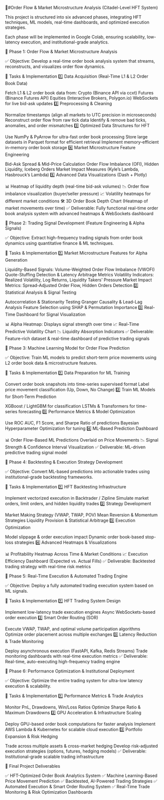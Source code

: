 🚀#Order Flow & Market Microstructure Analysis (Citadel-Level HFT System)

This project is structured into six advanced phases, integrating HFT techniques, ML models, real-time dashboards, and optimized execution strategies.

Each phase will be implemented in Google Colab, ensuring scalability, low-latency execution, and institutional-grade analytics.

📌 Phase 1: Order Flow & Market Microstructure Analysis

✅ Objective: Develop a real-time order book analysis system that streams, reconstructs, and visualizes order flow dynamics.

🔹 Tasks & Implementation
1️⃣ Data Acquisition (Real-Time L1 & L2 Order Book Data)

Fetch L1 & L2 order book data from:
Crypto (Binance API via ccxt)
Futures (Binance Futures API)
Equities (Interactive Brokers, Polygon.io)
WebSockets for live bid-ask updates
2️⃣ Preprocessing & Cleaning

Normalize timestamps (align all markets to UTC precision in microseconds)
Reconstruct order flow from raw tick data
Identify & remove bad ticks, anomalies, and order mismatches
3️⃣ Optimized Data Structures for HFT

Use NumPy & PyArrow for ultra-fast order book processing
Store large datasets in Parquet format for efficient retrieval
Implement memory-efficient in-memory order book storage
4️⃣ Market Microstructure Feature Engineering

Bid-Ask Spread & Mid-Price Calculation
Order Flow Imbalance (OFI), Hidden Liquidity, Iceberg Orders
Market Impact Measures (Kyle’s Lambda, Hasbrouck’s Lambda)
5️⃣ Advanced Data Visualizations (Dash + Plotly)

📊 Heatmap of liquidity depth (real-time bid-ask volumes)
📉 Order flow imbalance visualization (buyer/seller pressure)
📈 Volatility heatmaps for different market conditions
🛠 3D Order Book Depth Chart (Heatmap of market movements over time)
✅ Deliverable: Fully functional real-time order book analysis system with advanced heatmaps & WebSockets dashboard


📌 Phase 2: Trading Signal Development (Feature Engineering & Alpha Signals)

✅ Objective: Extract high-frequency trading signals from order book dynamics using quantitative finance & ML techniques.

🔹 Tasks & Implementation
1️⃣ Market Microstructure Features for Alpha Generation

Liquidity-Based Signals:
Volume-Weighted Order Flow Imbalance (VWOFI)
Quote-Stuffing Detection & Latency Arbitrage Metrics
Volatility Indicators:
Realized Volatility, Log Returns, Liquidity Takers' Pressure
Market Impact Metrics:
Spread-Adjusted Order Flow, Hidden Orders Detection
2️⃣ Statistical Analysis & Signal Testing

Autocorrelation & Stationarity Testing
Granger Causality & Lead-Lag Analysis
Feature Selection using SHAP & Permutation Importance
3️⃣ Real-Time Dashboard for Signal Visualization

📊 Alpha Heatmap: Displays signal strength over time
📈 Real-Time Predictive Volatility Chart
📉 Liquidity Absorption Indicators
✅ Deliverable: Feature-rich dataset & real-time dashboard of predictive trading signals

📌 Phase 3: Machine Learning Model for Order Flow Prediction

✅ Objective: Train ML models to predict short-term price movements using L2 order book data & microstructure features.

🔹 Tasks & Implementation
1️⃣ Data Preparation for ML Training

Convert order book snapshots into time-series supervised format
Label price movement classification (Up, Down, No Change)
2️⃣ Train ML Models for Short-Term Prediction

XGBoost / LightGBM for classification
LSTMs & Transformers for time-series forecasting
3️⃣ Performance Metrics & Model Optimization

Use ROC AUC, F1 Score, and Sharpe Ratio of predictions
Bayesian Hyperparameter Optimization for tuning
4️⃣ ML-Based Prediction Dashboard

📊 Order Flow-Based ML Predictions Overlaid on Price Movements
📉 Signal Strength & Confidence Interval Visualization
✅ Deliverable: ML-driven predictive trading signal model

📌 Phase 4: Backtesting & Execution Strategy Development

✅ Objective: Convert ML-based predictions into actionable trades using institutional-grade backtesting frameworks.

🔹 Tasks & Implementation
1️⃣ HFT Backtesting Infrastructure

Implement vectorized execution in Backtrader / Zipline
Simulate market orders, limit orders, and hidden liquidity trades
2️⃣ Strategy Development

Market Making Strategy (VWAP, TWAP, POV)
Mean Reversion & Momentum Strategies
Liquidity Provision & Statistical Arbitrage
3️⃣ Execution Optimization

Model slippage & order execution impact
Dynamic order book-based stop-loss strategies
4️⃣ Advanced Heatmaps & Visualizations

📊 Profitability Heatmap Across Time & Market Conditions
📈 Execution Efficiency Dashboard (Expected vs. Actual Fills)
✅ Deliverable: Backtested trading strategy with real-time risk metrics


📌 Phase 5: Real-Time Execution & Automated Trading Engine

✅ Objective: Deploy a fully automated trading execution system based on ML signals.

🔹 Tasks & Implementation
1️⃣ HFT Trading System Design

Implement low-latency trade execution engines
Async WebSockets-based order execution
2️⃣ Smart Order Routing (SOR)

Execute VWAP, TWAP, and optimal volume participation algorithms
Optimize order placement across multiple exchanges
3️⃣ Latency Reduction & Trade Monitoring

Deploy asynchronous execution (FastAPI, Kafka, Redis Streams)
Trade monitoring dashboards with real-time execution metrics
✅ Deliverable: Real-time, auto-executing high-frequency trading engine


📌 Phase 6: Performance Optimization & Institutional Deployment

✅ Objective: Optimize the entire trading system for ultra-low latency execution & scalability.

🔹 Tasks & Implementation
1️⃣ Performance Metrics & Trade Analytics

Monitor PnL, Drawdowns, Win/Loss Ratios
Optimize Sharpe Ratio & Maximum Drawdowns
2️⃣ GPU Acceleration & Infrastructure Scaling

Deploy GPU-based order book computations for faster analysis
Implement AWS Lambda & Kubernetes for scalable cloud execution
3️⃣ Portfolio Expansion & Risk Hedging

Trade across multiple assets & cross-market hedging
Develop risk-adjusted execution strategies (options, futures, hedging models)
✅ Deliverable: Institutional-grade scalable trading infrastructure

📌 Final Project Deliverables

✅ HFT-Optimized Order Book Analytics System
✅ Machine Learning-Based Price Movement Prediction
✅ Backtested, AI-Powered Trading Strategies
✅ Automated Execution & Smart Order Routing System
✅ Real-Time Trade Monitoring & Risk Optimization Dashboards

